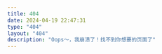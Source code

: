```yaml
---
title: 404
date: 2024-04-19 22:47:31
type: "404"
layout: "404"
description: "Oops～，我崩溃了！找不到你想要的页面了"
---
```

